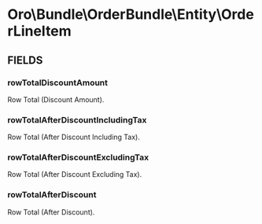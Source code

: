 # Oro\Bundle\OrderBundle\Entity\OrderLineItem

## FIELDS

### rowTotalDiscountAmount

Row Total (Discount Amount).

### rowTotalAfterDiscountIncludingTax

Row Total (After Discount Including Tax).

### rowTotalAfterDiscountExcludingTax

Row Total (After Discount Excluding Tax).

### rowTotalAfterDiscount

Row Total (After Discount).
